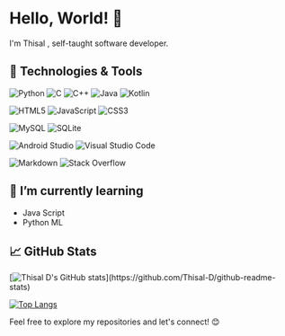 # Hello, World! 👋

I'm Thisal ,  self-taught software developer.

## 🔧 Technologies & Tools
![Python](https://img.shields.io/badge/python-3670A0?style=Flat&logo=python&logoColor=ffdd54)
![C](https://img.shields.io/badge/c-%2300599C.svg?style=Flat&logo=c&logoColor=white)
![C++](https://img.shields.io/badge/c++-%2300599C.svg?style=Flat&logo=c%2B%2B&logoColor=white)
![Java](https://img.shields.io/badge/java-%23ED8B00.svg?style=Flat&logo=openjdk&logoColor=white)
![Kotlin](https://img.shields.io/badge/kotlin-%237F52FF.svg?style=Flat&logo=kotlin&logoColor=white)

![HTML5](https://img.shields.io/badge/html5-%23E34F26.svg?style=Flat&logo=html5&logoColor=white)
![JavaScript](https://img.shields.io/badge/javascript-%23323330.svg?style=Flat&logo=javascript&logoColor=%23F7DF1E)
![CSS3](https://img.shields.io/badge/css3-%231572B6.svg?style=Flat&logo=css3&logoColor=white)

![MySQL](https://img.shields.io/badge/mysql-%2300f.svg?style=Flat&logo=mysql&logoColor=white)
![SQLite](https://img.shields.io/badge/sqlite-%2307405e.svg?style=Flat&logo=sqlite&logoColor=white)

![Android Studio](https://img.shields.io/badge/Android%20Studio-3DDC84.svg?style=Flat&logo=android-studio&logoColor=white)
![Visual Studio Code](https://img.shields.io/badge/Visual%20Studio%20Code-0078d7.svg?style=Flat&logo=visual-studio-code&logoColor=white)


![Markdown](https://img.shields.io/badge/markdown-%23000000.svg?style=Flat&logo=markdown&logoColor=white)
![Stack Overflow](https://img.shields.io/badge/-Stackoverflow-FE7A16?style=Flat&logo=stack-overflow&logoColor=white)

## 🌱 I’m currently learning
- Java Script
- Python ML

## 📈 GitHub Stats
[![Thisal D's GitHub stats](https://github-readme-stats.vercel.app/api?username=Thisal-D&show_icons=true&theme=transparent&rank_icon=percentile&text_bold=true&show=(reviews,discussions_started,discussions_answered,prs_merged,prs_merged_percentage))](https://github.com/Thisal-D/github-readme-stats)


[![Top Langs](https://github-readme-stats.vercel.app/api/top-langs/?username=Thisal-D&layout=pie&theme=transparent)](https://github.com/Thisal-D/github-readme-stats)

Feel free to explore my repositories and let's connect! 😊

